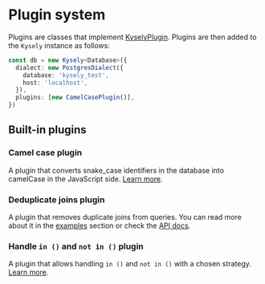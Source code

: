 # Plugin system

Plugins are classes that implement [KyselyPlugin](https://kysely-org.github.io/kysely-apidoc/interfaces/KyselyPlugin.html). Plugins are then added to the `Kysely` instance as follows:

```ts
const db = new Kysely<Database>({
  dialect: new PostgresDialect({
    database: 'kysely_test',
    host: 'localhost',
  }),
  plugins: [new CamelCasePlugin()],
})
```

## Built-in plugins

### Camel case plugin

A plugin that converts snake_case identifiers in the database into camelCase in the JavaScript side. [Learn more](https://kysely-org.github.io/kysely-apidoc/classes/CamelCasePlugin.html).

### Deduplicate joins plugin

A plugin that removes duplicate joins from queries. You can read more about it in the [examples](/docs/recipes/deduplicate-joins) section or check the [API docs](https://kysely-org.github.io/kysely-apidoc/classes/DeduplicateJoinsPlugin.html).

### Handle `in ()` and `not in ()` plugin

A plugin that allows handling `in ()` and `not in ()` with a chosen strategy. [Learn more](https://kysely-org.github.io/kysely-apidoc/classes/HandleEmptyWhereInListsPlugin.html).